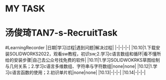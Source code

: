 # MY TASK
# 汤俊琦TAN7-s-RecruitTask
#LearningRecorder
|日期|学习过程|遇到问题|解决过程|
|-|-|-|-|
|10.10|1.下载安装SOLIDWORKS2022，观看sw教程，初识sw;2.学习c语言数组和循环|看不懂所给的安装步骤|自己去公众号找免费的软件|
|10.11|1.学习SOLIDWOKRKS草图绘制与几何关系；2.学习c语言多维数组、字符串与字符数组|none|none|
|10.12|1.学习c语言函数的使用；2.初识单片机|none|none|
|10.13|-|-|-|
|10.14|-|-|-|
